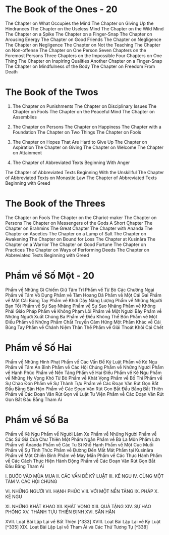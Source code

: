 # The Book of the Ones - 20
The Chapter on What Occupies the Mind
The Chapter on Giving Up the Hindrances
The Chapter on the Useless Mind
The Chapter on the Wild Mind
The Chapter on a Spike
The Chapter on a Finger-Snap
The Chapter on Arousing Energy
The Chapter on Good Friends
The Chapter on Negligence
The Chapter on Negligence
The Chapter on Not the Teaching
The Chapter on Non-offense
The Chapter on One Person
Seven Chapters on the Foremost Persons
Three Chapters on the Impossible
Four Chapters on One Thing
The Chapter on Inspiring Qualities
Another Chapter on a Finger-Snap
The Chapter on Mindfulness of the Body
The Chapter on Freedom From Death
# The Book of the Twos

01. The Chapter on Punishments
The Chapter on Disciplinary Issues
The Chapter on Fools
The Chapter on the Peaceful Mind
The Chapter on Assemblies

06. The Chapter on Persons
The Chapter on Happiness
The Chapter with a Foundation
The Chapter on Two Things
The Chapter on Fools

11. The Chapter on Hopes That Are Hard to Give Up
The Chapter on Aspiration
The Chapter on Giving
The Chapter on Welcome
The Chapter on Attainment
16. The Chapter of Abbreviated Texts Beginning With Anger

The Chapter of Abbreviated Texts Beginning With the Unskillful
The Chapter of Abbreviated Texts on Monastic Law
The Chapter of Abbreviated Texts Beginning with Greed
# The Book of the Threes
The Chapter on Fools
The Chapter on the Chariot-maker
The Chapter on Persons
The Chapter on Messengers of the Gods
A Short Chapter
The Chapter on Brahmins
The Great Chapter
The Chapter with Ānanda
The Chapter on Ascetics
The Chapter on a Lump of Salt
The Chapter on Awakening
The Chapter on Bound for Loss
The Chapter at Kusināra
The Chapter on a Warrior
The Chapter on Good Fortune
The Chapter on Practices
The Chapter on Ways of Performing Deeds
The Chapter on Abbreviated Texts Beginning with Greed


# Phẩm về Số Một - 20
Phẩm về Những Gì Chiếm Giữ Tâm Trí
Phẩm về Từ Bỏ Các Chướng Ngại
Phẩm về Tâm Vô Dụng
Phẩm về Tâm Hoang Dã
Phẩm về Một Cái Gai
Phẩm về Một Cái Búng Tay
Phẩm về Khơi Dậy Năng Lượng
Phẩm về Những Người Bạn Tốt
Phẩm về Sự Sao Nhãng
Phẩm về Sự Sao Nhãng
Phẩm về Không Phải Giáo Pháp
Phẩm về Không Phạm Lỗi
Phẩm về Một Người
Bảy Phẩm về Những Người Xuất Chúng
Ba Phẩm về Điều Không Thể
Bốn Phẩm về Một Điều
Phẩm về Những Phẩm Chất Truyền Cảm Hứng
Một Phẩm Khác về Cái Búng Tay
Phẩm về Chánh Niệm Thân Thể
Phẩm về Giải Thoát Khỏi Cái Chết

# Phẩm về Số Hai
Phẩm về Những Hình Phạt
Phẩm về Các Vấn Đề Kỷ Luật
Phẩm về Kẻ Ngu
Phẩm về Tâm An Bình
Phẩm về Các Hội Chúng
Phẩm về Những Người
Phẩm về Hạnh Phúc
Phẩm về Nền Tảng
Phẩm về Hai Điều
Phẩm về Kẻ Ngu
Phẩm về Những Hy Vọng Khó Từ Bỏ
Phẩm về Khát Vọng
Phẩm về Bố Thí
Phẩm về Sự Chào Đón
Phẩm về Sự Thành Tựu
Phẩm về Các Đoạn Văn Rút Gọn Bắt Đầu Bằng Sân Hận
Phẩm về Các Đoạn Văn Rút Gọn Bắt Đầu Bằng Bất Thiện
Phẩm về Các Đoạn Văn Rút Gọn về Luật Tu Viện
Phẩm về Các Đoạn Văn Rút Gọn Bắt Đầu Bằng Tham Ái

# Phẩm về Số Ba
Phẩm về Kẻ Ngu
Phẩm về Người Làm Xe
Phẩm về Những Người
Phẩm về Các Sứ Giả Của Chư Thiên
Một Phẩm Ngắn
Phẩm về Bà La Môn
Phẩm Lớn
Phẩm với Ānanda
Phẩm về Các Tu Sĩ Khổ Hạnh
Phẩm về Một Cục Muối
Phẩm về Sự Tỉnh Thức
Phẩm về Đường Đến Mất Mát
Phẩm tại Kusināra
Phẩm về Một Chiến Binh
Phẩm về May Mắn
Phẩm về Các Thực Hành
Phẩm về Các Cách Thực Hiện Hành Động
Phẩm về Các Đoạn Văn Rút Gọn Bắt Đầu Bằng Tham Ái



I. BƯỚC VÀO MÙA MƯA
II. CÁC VẤN ĐỀ KỶ LUẬT
III. KẺ NGU
IV. CÙNG MỘT TÂM
V. CÁC HỘI CHÚNG

VI. NHỮNG NGƯỜI
VII. HẠNH PHÚC
VIII. VỚI MỘT NỀN TẢNG
IX. PHÁP
X. KẺ NGU

XI. NHỮNG KHÁT KHAO
XII. KHÁT VỌNG
XIII. QUÀ TẶNG
XIV. SỰ HÀO PHÓNG
XV. THÀNH TỰU THIỀN ĐỊNH
XVI. SÂN HẬN

XVII. Loạt Bài Lặp Lại về Bất Thiện [^333]
XVIII. Loạt Bài Lặp Lại về Kỷ Luật [^335]
XIX. Loạt Bài Lặp Lại về Tham Ái và Các Thứ Tương Tự [^338]